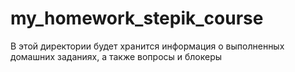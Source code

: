 # my_homework_stepik_course
В этой директории будет хранится информация о выполненных домашних заданиях, а также вопросы и блокеры